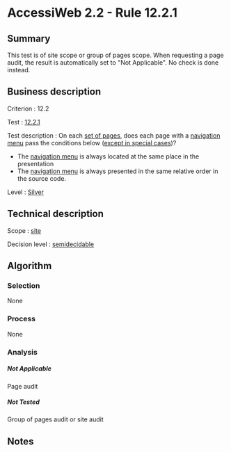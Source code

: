 # AccessiWeb 2.2 - Rule 12.2.1

## Summary

This test is of site scope or group of pages scope. When requesting a page audit, the result is automatically set to "Not Applicable". No check is done instead.

## Business description

Criterion : 12.2

Test :
[12.2.1](http://www.accessiweb.org/index.php/accessiweb-22-english-version.html#test-12-2-1)

Test description : On each [set of pages](http://www.accessiweb.org/index.php/glossary-76.html#mEnsemblePages), does each page with a [navigation menu](http://www.accessiweb.org/index.php/glossary-76.html#mMenuNav) pass the conditions below ([except in special
cases](http://www.accessiweb.org/index.php/glossary-76.html#cpCrit12- "Special cases for criterion 12.2"))?

-   The [navigation menu](http://www.accessiweb.org/index.php/glossary-76.html#mMenuNav)
    is always located at the same place in the presentation
-   The [navigation menu](http://www.accessiweb.org/index.php/glossary-76.html#mMenuNav)
    is always presented in the same relative order in the source code.

Level : [Silver](/en/category/rules-design/accessiweb-11/level/argent)

## Technical description

Scope : [site](/en/category/rules-design/accessiweb-11/scope/site)

Decision level :
[semidecidable](/en/category/rules-design/accessiweb-11/decision-level/semidecidable)

## Algorithm

### Selection

None

### Process

None

### Analysis

##### Not Applicable

Page audit 

##### Not Tested

Group of pages audit or site audit

## Notes


